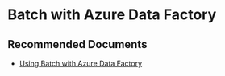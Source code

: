 <properties
    pageTitle="Batch with Azure Data Factory"
    description="Batch with Azure Data Factory"
    service="microsoft.batch"
    resource="batchaccounts"
    authors="matthchr"
    ms.author="matthchr"
    displayOrder=""
    articleId="batch-with-azure-data-factory"
    selfHelpType="generic"
    supportTopicIds="32635060"
    resourceTags=""
    productPesIds="15614"
    cloudEnvironments="public, Fairfax"
/>

# Batch with Azure Data Factory

## **Recommended Documents**
* [Using Batch with Azure Data Factory](https://docs.microsoft.com/azure/data-factory/transform-data-using-dotnet-custom-activity?toc=%2fazure%2fbatch%2ftoc.json)
